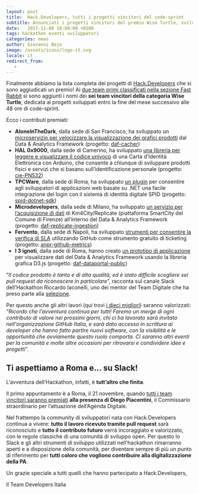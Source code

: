 ```yaml
---
layout: post
title:  Hack.Developers, tutti i progetti vincitori del code-sprint
subtitle: Annunciati i progetti vincitori del premio Wise Turtle, sviluppati entro 30 giorni dalla fine di Hack.Developers
date:   2017-11-08 10:00:00 +0100
tags: hackathon eventi sviluppatori
categories: news
author: Giovanni Bajo
image: /assets/icons/logo-it.svg
locale: it
redirect_from:
   -
---
```


Finalmente abbiamo la lista completa dei progetti di [Hack.Developers](https://hack.developers.italia.it/) che si sono aggiudicati un premio! Ai [due team primi classificati nella sezione Fast Rabbit](https://developers.italia.it/it/news/2017/10/23/hack-developers-ecco-i-vincitori-fast-rabbit.html) si sono aggiunti i nomi dei **sei team vincitori della categoria Wise Turtle**, dedicata ai progetti sviluppati entro la fine del mese successivo alle 48 ore di code-sprint.

Ecco i contributi premiati:

 - **AloneInTheDark**, dalla sede di San Francisco, ha sviluppato un [microservizio per velocizzare la visualizzazione dei grafici prodotti](https://github.com/italia/daf-cacher/pull/2) dal Data & Analytics Framework (progetto: [daf-cacher](https://github.com/italia/daf-cacher))
 - **HAL 0x9000**, dalla sede di Camerino, ha sviluppato [una libreria per leggere e visualizzare il codice univoco](https://github.com/italia/cie-PN532/pull/2) di una Carta d’Identità Elettronica con Arduino, che consente a chiunque di sviluppare prodotti fisici e servizi che si basano sull’identificazione personale (progetto: [cie-PN532](https://github.com/italia/cie-PN532))
 - **TPCWare**, dalla sede di Roma, ha sviluppato [un plugin](https://github.com/italia/spid-dotnet-sdk/pull/6) per consentire agli sviluppatori di applicazioni web basate su .NET una facile integrazione del login con il sistema di identità digitale SPID (progetto: [spid-dotnet-sdk](https://github.com/italia/spid-dotnet-sdk))
 - **Microdevelopers**, dalla sede di Milano, ha sviluppato [un servizio per l’acquisizione di dati](https://github.com/italia/daf-replicate-ingestion/pull/8) di Km4City/Replicate (piattaforma SmartCity del Comune di Firenze) all’interno del Data & Analytics Framework (progetto: [daf-replicate-ingestion](https://github.com/italia/daf-replicate-ingestion))
 - **Fervento**, dalla sede di Napoli, ha sviluppato [strumenti per consentire la verifica di SLA](https://github.com/italia/anpr-github-metrics/pull/2) utilizzando GitHub come strumento gratuito di ticketing (progetto: [anpr-github-metrics](https://github.com/italia/anpr-github-metrics))
 - **I 3 ignoti**, dalla sede di Roma, hanno creato [un prototipo di applicazione](https://github.com/italia/anpr-github-metrics) per visualizzare dati del Data & Analytics Framework usando la libreria grafica D3.js (progetto: [daf-dataportal-public](https://github.com/italia/daf-dataportal-public))

“*Il codice prodotto è tanto e di alta qualità, ed è stato difficile scegliere sei pull request da riconoscere in particolare*”, racconta sul canale Slack dell’Hackathon Riccardo Iaconelli, uno dei mentor del Team Digitale che ha preso parte alla [selezione](https://hack.developers.italia.it/premi/).

Per questo anche gli altri lavori (qui trovi [i dieci migliori](https://hack.developers.italia.it/vincitori-premio-wise-turtle/)) saranno valorizzati: “*Ricordo che l'avventura continua per tutti! Faremo un merge di ogni contributo di valore nei prossimi giorni, chi ci ha lavorato sarà invitato nell'organizzazione GitHub Italia, e sarà dato accesso in scrittura ai developer che hanno fatto partire nuovi software, con la visibilità e le opportunità che ovviamente questo ruolo comporta. Ci saranno altri eventi per la comunità e molte altre occasioni per ritrovarsi e condividere idee e progetti*”.

## Ti aspettiamo a Roma e... su Slack!

L’avventura dell’Hackathon, infatti, è **tutt’altro che finita**.

Il primo appuntamento è a Roma, il 21 novembre, quando [tutti i team vincitori saranno premiati](https://hack.developers.italia.it/cerimonia-di-chiusura/) **alla presenza di Diego Piacentini**, il Commissario straordinario per l’attuazione dell’Agenda Digitale.

Nel frattempo la community di sviluppatori nata con Hack.Developers continua a vivere: **tutto il lavoro ricevuto tramite pull request** sarà riconosciuto e **tutto il contributo futuro** verrà incoraggiato e valorizzato, con le regole classiche di una comunità di sviluppo open. Per questo lo Slack e gli altri strumenti di sviluppo utilizzati nell'hackathon rimarranno aperti e a disposizione della comunità, per diventare sempre di più un punto di riferimento per **tutti coloro che vogliono contribuire alla digitalizzazione della PA**.

Un grazie speciale a tutti quelli che hanno partecipato a Hack.Developers,

Il Team Developers Italia
